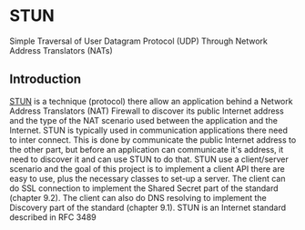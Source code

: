 # STUN
Simple Traversal of User Datagram Protocol (UDP) Through Network Address Translators (NATs) 
## Introduction
[STUN](https://en.wikipedia.org/wiki/STUN) is a technique (protocol) there allow an application behind a Network Address Translators (NAT) Firewall to discover its public Internet address and the type of the NAT scenario used between the application and the Internet.
STUN is typically used in communication applications there need to inter connect. This is done by communicate the public Internet address to the other part, but before an application can communicate it's address, it need to discover it and can use STUN to do that.
STUN use a client/server scenario and the goal of this project is to implement a client API there are easy to use, plus the necessary classes to set-up a server.
The client can do SSL connection to implement the Shared Secret part of the standard (chapter 9.2). The client can also do DNS resolving to implement the Discovery part of the standard (chapter 9.1).
STUN is an Internet standard described in RFC 3489
